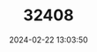 ---
title: "32408"
category: "Perkinsiodendron macgregorii"
draft: false
date: 2024-02-22 13:03:50
languages:
  Chinese: ["Yinzhonghua"]
---